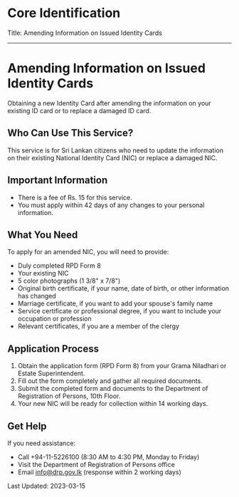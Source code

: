 # Core Identification
Title: Amending Information on Issued Identity Cards

---
# Amending Information on Issued Identity Cards

Obtaining a new Identity Card after amending the information on your existing ID card or to replace a damaged ID card.

## Who Can Use This Service?
This service is for Sri Lankan citizens who need to update the information on their existing National Identity Card (NIC) or replace a damaged NIC.

## Important Information
- There is a fee of Rs. 15 for this service.
- You must apply within 42 days of any changes to your personal information.

## What You Need
To apply for an amended NIC, you will need to provide:
- Duly completed RPD Form 8
- Your existing NIC
- 5 color photographs (1 3/8" x 7/8")
- Original birth certificate, if your name, date of birth, or other information has changed
- Marriage certificate, if you want to add your spouse's family name
- Service certificate or professional degree, if you want to include your occupation or profession
- Relevant certificates, if you are a member of the clergy

## Application Process
1. Obtain the application form (RPD Form 8) from your Grama Niladhari or Estate Superintendent.
2. Fill out the form completely and gather all required documents.
3. Submit the completed form and documents to the Department of Registration of Persons, 10th Floor.
4. Your new NIC will be ready for collection within 14 working days.

## Get Help
If you need assistance:
- Call +94-11-5226100 (8:30 AM to 4:30 PM, Monday to Friday)
- Visit the Department of Registration of Persons office
- Email info@drp.gov.lk (response within 2 working days)

Last Updated: 2023-03-15